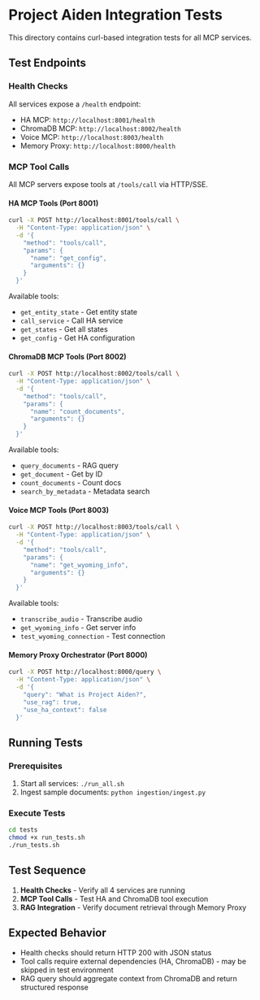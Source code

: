 # Project Aiden Integration Tests

This directory contains curl-based integration tests for all MCP services.

## Test Endpoints

### Health Checks
All services expose a `/health` endpoint:
- HA MCP: `http://localhost:8001/health`
- ChromaDB MCP: `http://localhost:8002/health`
- Voice MCP: `http://localhost:8003/health`
- Memory Proxy: `http://localhost:8000/health`

### MCP Tool Calls

All MCP servers expose tools at `/tools/call` via HTTP/SSE.

#### HA MCP Tools (Port 8001)
```bash
curl -X POST http://localhost:8001/tools/call \
  -H "Content-Type: application/json" \
  -d '{
    "method": "tools/call",
    "params": {
      "name": "get_config",
      "arguments": {}
    }
  }'
```

Available tools:
- `get_entity_state` - Get entity state
- `call_service` - Call HA service
- `get_states` - Get all states
- `get_config` - Get HA configuration

#### ChromaDB MCP Tools (Port 8002)
```bash
curl -X POST http://localhost:8002/tools/call \
  -H "Content-Type: application/json" \
  -d '{
    "method": "tools/call",
    "params": {
      "name": "count_documents",
      "arguments": {}
    }
  }'
```

Available tools:
- `query_documents` - RAG query
- `get_document` - Get by ID
- `count_documents` - Count docs
- `search_by_metadata` - Metadata search

#### Voice MCP Tools (Port 8003)
```bash
curl -X POST http://localhost:8003/tools/call \
  -H "Content-Type: application/json" \
  -d '{
    "method": "tools/call",
    "params": {
      "name": "get_wyoming_info",
      "arguments": {}
    }
  }'
```

Available tools:
- `transcribe_audio` - Transcribe audio
- `get_wyoming_info` - Get server info
- `test_wyoming_connection` - Test connection

#### Memory Proxy Orchestrator (Port 8000)
```bash
curl -X POST http://localhost:8000/query \
  -H "Content-Type: application/json" \
  -d '{
    "query": "What is Project Aiden?",
    "use_rag": true,
    "use_ha_context": false
  }'
```

## Running Tests

### Prerequisites
1. Start all services: `./run_all.sh`
2. Ingest sample documents: `python ingestion/ingest.py`

### Execute Tests
```bash
cd tests
chmod +x run_tests.sh
./run_tests.sh
```

## Test Sequence

1. **Health Checks** - Verify all 4 services are running
2. **MCP Tool Calls** - Test HA and ChromaDB tool execution
3. **RAG Integration** - Verify document retrieval through Memory Proxy

## Expected Behavior

- Health checks should return HTTP 200 with JSON status
- Tool calls require external dependencies (HA, ChromaDB) - may be skipped in test environment
- RAG query should aggregate context from ChromaDB and return structured response
